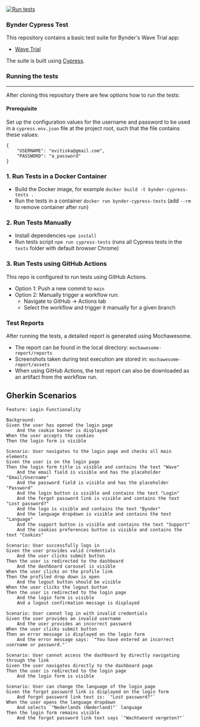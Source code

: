 [![Run tests](https://github.com/evitiska/bynder-cypress-tests/actions/workflows/runtests.yml/badge.svg?branch=main&event=push)](https://github.com/evitiska/bynder-cypress-tests/actions/workflows/runtests.yml)

### Bynder Cypress Test

This repository contains a basic test suite for Bynder's Wave Trial app:
- [Wave Trial](https://wave-trial.getbynder.com)

The suite is built using [Cypress](https://www.cypress.io/).

### Running the tests
---

After cloning this repository there are few options how to run the tests: 

#### Prerequisite
Set up the configuration values for the username and password to be used in a `cypress.env.json` file at the project root, such that the file contains these values:
```
{
    "USERNAME": "evitiska@gmail.com",
    "PASSWORD": "a_password"
}
```

### 1. Run Tests in a Docker Container
* Build the Docker image, for example `docker build -t bynder-cypress-tests .`
* Run the tests in a container `docker run bynder-cypress-tests` (add `--rm` to remove container after run)

### 2. Run Tests Manually
* Install dependencies `npm install`
* Run tests script `npm run cypress-tests` (runs all Cypress tests in the `tests` folder with default browser Chrome)

### 3. Run Tests using GitHub Actions
This repo is configured to run tests using GitHub Actions.

* Option 1: Push a new commit to `main` 
* Option 2: Manually trigger a workflow run:
  * Navigate to GitHub → Actions tab
  * Select the workflow and trigger it manually for a given branch
 
    
### Test Reports
After running the tests, a detailed report is generated using Mochawesome.

* The report can be found in the local directory: `mochawesome-report/reports`
* Screenshots taken during test execution are stored in: `mochawesome-report/assets`
* When using GitHub Actions, the test report can also be downloaded as an artifact from the workflow run.

## Gherkin Scenarios

```
Feature: Login Functionality

Background:
Given the user has opened the login page
    And the cookie banner is displayed
When the user accepts the cookies
Then the login form is visible

Scenario: User navigates to the login page and checks all main elements
Given the user is on the login page
Then the login form title is visible and contains the text "Wave"
    And the email field is visible and has the placeholder "Email/Username"
    And the password field is visible and has the placeholder "Password"
    And the login button is visible and contains the text "Login"
    And the forgot password link is visible and contains the text "Lost password?"
    And the logo is visible and contains the text "Bynder"
    And the language dropdown is visible and contains the text "Language"
    And the support button is visible and contains the text "Support"
    And the cookies preferences button is visible and contains the text "Cookies"

Scenario: User successfully logs in
Given the user provides valid credentials
    And the user clicks submit button
Then the user is redirected to the dashboard
    And the dashboard carousel is visible
When the user clicks on the profile link
Then the profiled drop down is open
    And the logout button should be visible
When the user clicks the logout button
Then the user is redirected to the login page
    And the login form is visible
    And a logout confirmation message is displayed

Scenario: User cannot log in with invalid credentials
Given the user provides an invalid username
    And the user provides an incorrect password
When the user clicks submit button
Then an error message is displayed on the login form
    And the error message says: `"You have entered an incorrect username or password."`

Scenario: User cannot access the dashboard by directly navigating through the link
Given the user navigates directly to the dashboard page
Then the user is redirected to the login page
    And the login form is visible

Scenario: User can change the language of the login page
Given the forgot password link is displayed on the login form
    And forgot password link text is: `"Lost password?"`
When the user opens the language dropdown
    And selects `"Nederlands (Nederland)"` language
Then the login form remains visible
    And the forgot password link text says `"Wachtwoord vergeten?"`
```
